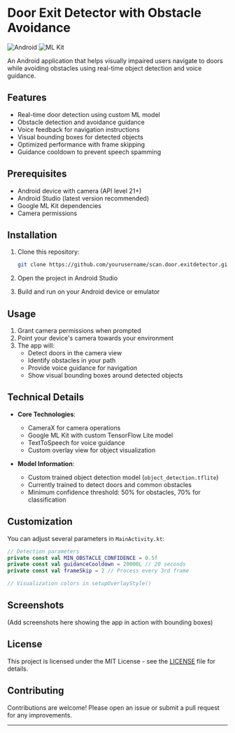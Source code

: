 # Door Exit Detector with Obstacle Avoidance

![Android](https://img.shields.io/badge/Android-3DDC84?style=for-the-badge&logo=android&logoColor=white)
![ML Kit](https://img.shields.io/badge/Google_ML_Kit-4285F4?style=for-the-badge&logo=google&logoColor=white)

An Android application that helps visually impaired users navigate to doors while avoiding obstacles using real-time object detection and voice guidance.

## Features

- Real-time door detection using custom ML model
- Obstacle detection and avoidance guidance
- Voice feedback for navigation instructions
- Visual bounding boxes for detected objects
- Optimized performance with frame skipping
- Guidance cooldown to prevent speech spamming

## Prerequisites

- Android device with camera (API level 21+)
- Android Studio (latest version recommended)
- Google ML Kit dependencies
- Camera permissions

## Installation

1. Clone this repository:
   ```bash
   git clone https://github.com/yourusername/scan.door.exitdetector.git
   ```

2. Open the project in Android Studio

3. Build and run on your Android device or emulator

## Usage

1. Grant camera permissions when prompted
2. Point your device's camera towards your environment
3. The app will:
   - Detect doors in the camera view
   - Identify obstacles in your path
   - Provide voice guidance for navigation
   - Show visual bounding boxes around detected objects

## Technical Details

- **Core Technologies**:
  - CameraX for camera operations
  - Google ML Kit with custom TensorFlow Lite model
  - TextToSpeech for voice guidance
  - Custom overlay view for object visualization

- **Model Information**:
  - Custom trained object detection model (`object_detection.tflite`)
  - Currently trained to detect doors and common obstacles
  - Minimum confidence threshold: 50% for obstacles, 70% for classification

## Customization

You can adjust several parameters in `MainActivity.kt`:

```kotlin
// Detection parameters
private const val MIN_OBSTACLE_CONFIDENCE = 0.5f
private const val guidanceCooldown = 20000L // 20 seconds
private const val frameSkip = 2 // Process every 3rd frame

// Visualization colors in setupOverlayStyle()
```

## Screenshots

(Add screenshots here showing the app in action with bounding boxes)

## License

This project is licensed under the MIT License - see the [LICENSE](LICENSE) file for details.

## Contributing

Contributions are welcome! Please open an issue or submit a pull request for any improvements.

---
